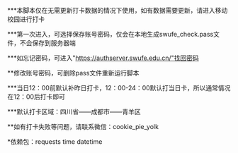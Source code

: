 ***本脚本仅在无需更新打卡数据的情况下使用，如有数据需要更新，请进入移动校园进行打卡  

***第一次进入，可选择保存账号密码，仅会在本地生成swufe_check.pass文件，不会保存到服务器端  

***如忘记密码，可进入"https://authserver.swufe.edu.cn/"找回密码  

**修改账号密码，可删除pass文件重新运行脚本  

***当日12：00前默认补昨日打卡，12：00-24：00默认打当日卡，所以通常情况在12：00后打卡即可  

***默认打卡区域：四川省——成都市——青羊区  

**如有打卡失败等问题，请联系微信：cookie_pie_yolk  

*依赖包：requests  time  datetime
